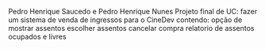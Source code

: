 Pedro Henrique Saucedo e Pedro Henrique Nunes
Projeto final de UC: fazer um sistema de venda de ingressos para o CineDev contendo:
opção de mostrar assentos
escolher assentos
cancelar compra
relatorio de assentos ocupados e livres
 
